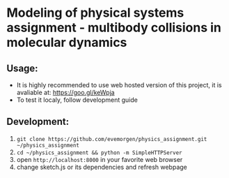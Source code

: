 # Modeling of physical systems assignment - multibody collisions in molecular dynamics

## Usage:
  - It is highly recommended to use web hosted version of this project, it is avaliable at:   <https://goo.gl/keWpja>
  - To test it localy, follow development guide
  

## Development:
  1. `git clone https://github.com/evemorgen/physics_assignment.git ~/physics_assignment`
  2. `cd ~/physics_assignment && python -m SimpleHTTPServer`
  3. open `http://localhost:8000` in your favorite web browser
  3. change sketch.js or its dependencies and refresh webpage
